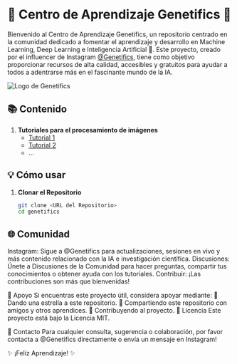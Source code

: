 # 🌟 Centro de Aprendizaje Genetifics 🌟

Bienvenido al Centro de Aprendizaje Genetifics, un repositorio centrado en la comunidad dedicado a fomentar el aprendizaje y desarrollo en Machine Learning, Deep Learning e Inteligencia Artificial 🚀. Este proyecto, creado por el influencer de Instagram [@Genetifics](https://www.instagram.com/genetifics/), tiene como objetivo proporcionar recursos de alta calidad, accesibles y gratuitos para ayudar a todos a adentrarse más en el fascinante mundo de la IA.

![Logo de Genetifics](<Enlace a la Imagen del Logo>)

## 📚 Contenido

1. **Tutoriales para el procesamiento de imágenes**
   - [Tutorial 1](<Enlace al Tutorial 1>)
   - [Tutorial 2](<Enlace al Tutorial 2>)
   - ...


## 💡 Cómo usar

1. **Clonar el Repositorio**

   ```sh
   git clone <URL del Repositorio>
   cd genetifics
   ```

##    🌐 Comunidad
Instagram: Sigue a @Genetifics para actualizaciones, sesiones en vivo y más contenido relacionado con la IA e investigación científica.
Discusiones: Únete a Discusiones de la Comunidad para hacer preguntas, compartir tus conocimientos o obtener ayuda con los tutoriales.
Contribuir: ¡Las contribuciones son más que bienvenidas! 

🙏 Apoyo
Si encuentras este proyecto útil, considera apoyar mediante:
🌟 Dando una estrella a este repositorio.
💬 Compartiendo este repositorio con amigos y otros aprendices.
🤝 Contribuyendo al proyecto.
📄 Licencia
Este proyecto está bajo la Licencia MIT.

💌 Contacto
Para cualquier consulta, sugerencia o colaboración, por favor contacta a @Genetifics directamente o envía un mensaje en Instagram!

✨ ¡Feliz Aprendizaje! ✨
